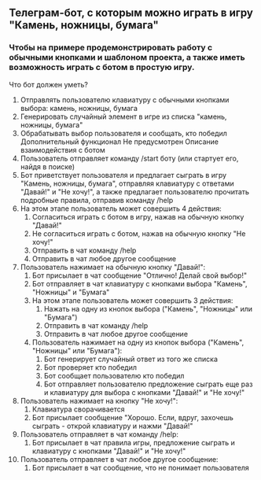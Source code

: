 ## Телеграм-бот, с которым можно играть в игру "Камень, ножницы, бумага"

### Чтобы на примере продемонстрировать работу с обычными кнопками и шаблоном проекта, а также иметь возможность играть с ботом в простую игру.
Что бот должен уметь?

1. Отправлять пользователю клавиатуру с обычными кнопками выбора: камень, ножницы, бумага
2. Генерировать случайный элемент в игре из списка "камень, ножницы, бумага"
3. Обрабатывать выбор пользователя и сообщать, кто победил
Дополнительный функционал
Не предусмотрен
Описание взаимодействия с ботом
1. Пользователь отправляет команду /start боту (или стартует его, найдя в поиске)
2. Бот приветствует пользователя и предлагает сыграть в игру "Камень, ножницы, бумага", отправляя клавиатуру с ответами "Давай!" и "Не хочу!", а также предлагает пользователю прочитать подробные правила, отправив команду /help
3. На этом этапе пользователь может совершить 4 действия:
    1. Согласиться играть с ботом в игру, нажав на обычную кнопку "Давай!"
    2. Не согласиться играть с ботом, нажав на обычную кнопку "Не хочу!"
    3. Отправить в чат команду /help
    4. Отправить в чат любое другое сообщение
4. Пользователь нажимает на обычную кнопку "Давай!":
    1. Бот присылает в чат сообщение "Отлично! Делай свой выбор!"
    2. Бот отправляет в чат клавиатуру с кнопками выбора "Камень", "Ножницы" и "Бумага"
    3. На этом этапе пользователь может совершить 3 действия:
        1. Нажать на одну из кнопок выбора ("Камень", "Ножницы" или "Бумага")
        2. Отправить в чат команду /help
        3. Отправить в чат любое другое сообщение
    4. Пользователь нажимает на одну из кнопок выбора ("Камень", "Ножницы" или "Бумага"):
        1. Бот генерирует случайный ответ из того же списка
        2. Бот проверяет кто победил 
        3. Бот сообщает пользователю кто победил
        4. Бот отправляет пользователю предложение сыграть еще раз и клавиатуру для выбора с кнопками "Давай!" и "Не хочу!"
5. Пользователь нажимает на кнопку "Не хочу!":
    1. Клавиатура сворачивается
    2. Бот присылает сообщение "Хорошо. Если, вдруг, захочешь сыграть - открой клавиатуру и нажми "Давай!"
6. Пользователь отправляет в чат команду /help:
    1. Бот присылает в чат правила игры, предложение сыграть и клавиатуру с кнопками "Давай!" и "Не хочу!"
7. Пользователь отправляет в чат любое другое сообщение:
    1. Бот присылает в чат сообщение, что не понимает пользователя